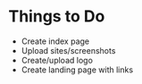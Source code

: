 # Things to Do

- Create index page
- Upload sites/screenshots
- Create/upload logo
- Create landing page with links

